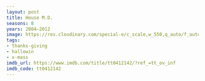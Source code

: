 ```yaml
---
layout: post
title: House M.D.
seasons: 8
years: 2004–2012
image: https://res.cloudinary.com/special-e/c_scale,w_550,q_auto/f_auto/Series%20posters/House_M.D.png
tags:
- thanks-giving
- hallowin
- x-mass
imdb_url: https://www.imdb.com/title/tt0412142/?ref_=tt_ov_inf
imdb_code: tt0412142
---
```

